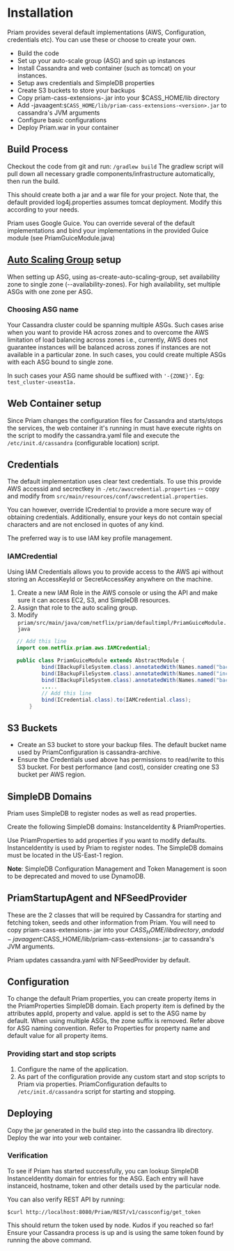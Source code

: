 # Installation
Priam provides several default implementations (AWS, Configuration, credentials etc). You can use these or choose to create your own.

* Build the code
* Set up your auto-scale group (ASG) and spin up instances
* Install Cassandra and web container (such as tomcat) on your instances.
* Setup aws credentials and SimpleDB properties
* Create S3 buckets to store your backups
* Copy priam-cass-extensions-<version>.jar into your $CASS_HOME/lib directory
* Add -javaagent:`$CASS_HOME/lib/priam-cass-extensions-<version>.jar` to cassandra's JVM arguments
* Configure basic configurations
* Deploy Priam.war in your container

## Build Process
Checkout the code from git and run:
`/gradlew build`
The gradlew script will pull down all necessary gradle components/infrastructure automatically, then run the build. 

This should create both a jar and a war file for your project. Note that, the default provided log4j.properties assumes tomcat deployment. Modify this according to your needs.

Priam uses Google Guice. You can override several of the default implementations and bind your implementations in the provided Guice module (see PriamGuiceModule.java)

## [Auto Scaling Group](http://aws.amazon.com/autoscaling/) setup
When setting up ASG, using as-create-auto-scaling-group, set availability zone to single zone (--availability-zones). For high availability, set multiple ASGs with one zone per ASG.

### Choosing ASG name

Your Cassandra cluster could be spanning multiple ASGs. Such cases arise when you want to provide HA across zones and to overcome the AWS limitation of load balancing across zones i.e., currently, AWS does not guarantee instances will be balanced across zones if instances are not available in a particular zone. In such cases, you could create multiple ASGs with each ASG bound to single zone.

In such cases your ASG name should be suffixed with `'-{ZONE}'`. Eg: `test_cluster-useast1a.`

## Web Container setup

Since Priam changes the configuration files for Cassandra and starts/stops the services, the web container it's running in must have execute rights on the script to modify the cassandra.yaml file and execute the `/etc/init.d/cassandra` (configurable location) script.

## Credentials


The default implementation uses clear text credentials. To use this provide AWS accessid and secrectkey in `-/etc/awscredential.properties` -- copy and modify from `src/main/resources/conf/awscredential.properties`. 

You can however, override ICredential to provide a more secure way of obtaining credentials. Additionally, ensure your keys do not contain special characters and are not enclosed in quotes of any kind. 

The preferred way is to use IAM key profile management. 

### IAMCredential
Using IAM Credentials allows you to provide access to the AWS api without storing an AccessKeyId or SecretAccessKey anywhere on the machine.

1. Create a new IAM Role in the AWS console or using the API and make sure it can access EC2, S3, and SimpleDB resources.
2. Assign that role to the auto scaling group.
3. Modify `priam/src/main/java/com/netflix/priam/defaultimpl/PriamGuiceModule.java`

```java
   // Add this line
   import com.netflix.priam.aws.IAMCredential;
   
   public class PriamGuiceModule extends AbstractModule {
           bind(IBackupFileSystem.class).annotatedWith(Names.named("backup")).to(S3FileSystem.class);
           bind(IBackupFileSystem.class).annotatedWith(Names.named("incr_restore")).to(S3FileSystem.class);
           bind(IBackupFileSystem.class).annotatedWith(Names.named("backup_status")).to(S3FileSystem.class);
           .....
           // Add this line
           bind(ICredential.class).to(IAMCredential.class);
       }
 ```

   
## S3 Buckets
* Create an S3 bucket to store your backup files. The default bucket name used by PriamConfiguration is cassandra-archive.
* Ensure the Credentials used above has permissions to read/write to this S3 bucket. For best performance (and cost), consider creating one S3 bucket per AWS region. 

## SimpleDB Domains
Priam uses SimpleDB to register nodes as well as read properties.

Create the following SimpleDB domains: InstanceIdentity & PriamProperties. 

Use PriamProperties to add properties if you want to modify defaults. InstanceIdentity is used by Priam to register nodes. The SimpleDB domains must be located in the US-East-1 region.

**Note**: SimpleDB Configuration Management and Token Management is soon to be deprecated and moved to use DynamoDB.

## PriamStartupAgent and NFSeedProvider

These are the 2 classes that will be required by Cassandra for starting and fetching token, seeds and other information from Priam. You will need to copy priam-cass-extensions-<version>.jar into your $CASS_HOME/lib directory, and add -javaagent:$CASS_HOME/lib/priam-cass-extensions-<version>.jar to cassandra's JVM arguments.

Priam updates cassandra.yaml with NFSeedProvider by default.

## Configuration
To change the default Priam properties, you can create property items in the PriamProperties SimpleDB domain. Each property item is defined by the attributes appId, property and value. appId is set to the ASG name by default. When using multiple ASGs, the zone suffix is removed. Refer above for ASG naming convention. Refer to Properties for property name and default value for all property items.

### Providing start and stop scripts
1. Configure the name of the application. 
2. As part of the configuration provide any custom start and stop scripts to Priam via properties. PriamConfiguration defaults to `/etc/init.d/cassandra` script for starting and stopping.    

## Deploying
Copy the jar generated in the build step into the cassandra lib directory. Deploy the war into your web container.

### Verification

To see if Priam has started successfully, you can lookup SimpleDB InstanceIdentity domain for entries for the ASG. Each entry will have instanceid, hostname, token and other details used by the particular node.

You can also verify REST API by running:

```$curl http://localhost:8080/Priam/REST/v1/cassconfig/get_token```

This should return the token used by node. Kudos if you reached so far! Ensure your Cassandra process is up and is using the same token found by running the above command.
